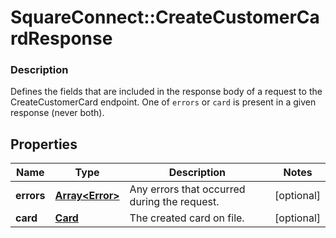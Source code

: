 # SquareConnect::CreateCustomerCardResponse

### Description

Defines the fields that are included in the response body of a request to the CreateCustomerCard endpoint.  One of `errors` or `card` is present in a given response (never both).

## Properties
Name | Type | Description | Notes
------------ | ------------- | ------------- | -------------
**errors** | [**Array&lt;Error&gt;**](Error.md) | Any errors that occurred during the request. | [optional] 
**card** | [**Card**](Card.md) | The created card on file. | [optional] 


